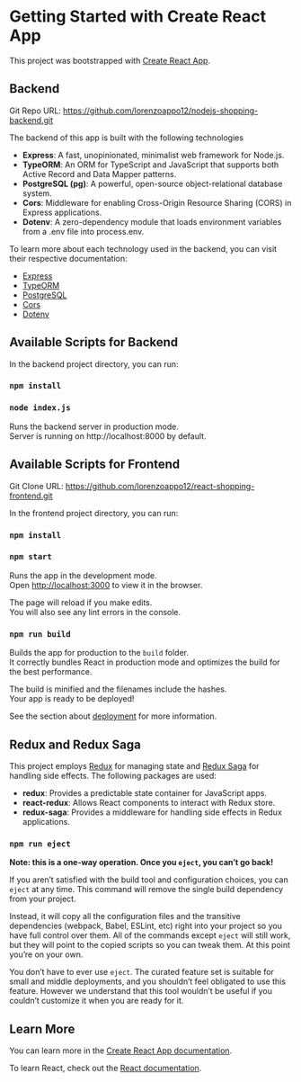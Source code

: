 # Getting Started with Create React App

This project was bootstrapped with [Create React App](https://github.com/facebook/create-react-app).

## Backend
Git Repo URL: https://github.com/lorenzoappo12/nodejs-shopping-backend.git

The backend of this app is built with the following technologies

- **Express**: A fast, unopinionated, minimalist web framework for Node.js.
- **TypeORM**: An ORM for TypeScript and JavaScript that supports both Active Record and Data Mapper patterns.
- **PostgreSQL (pg)**: A powerful, open-source object-relational database system.
- **Cors**: Middleware for enabling Cross-Origin Resource Sharing (CORS) in Express applications.
- **Dotenv**: A zero-dependency module that loads environment variables from a .env file into process.env.

To learn more about each technology used in the backend, you can visit their respective documentation:

- [Express](https://expressjs.com/)
- [TypeORM](https://typeorm.io/)
- [PostgreSQL](https://www.postgresql.org/)
- [Cors](https://www.npmjs.com/package/cors)
- [Dotenv](https://www.npmjs.com/package/dotenv)

## Available Scripts for Backend

In the backend project  directory, you can run:

### `npm install`
### `node index.js`

Runs the backend server in production mode.\
Server is running on http://localhost:8000 by default.


## Available Scripts for Frontend

Git Clone URL: https://github.com/lorenzoappo12/react-shopping-frontend.git


In the frontend project directory, you can run:

### `npm install`
### `npm start`

Runs the app in the development mode.\
Open [http://localhost:3000](http://localhost:3000) to view it in the browser.

The page will reload if you make edits.\
You will also see any lint errors in the console.

### `npm run build`

Builds the app for production to the `build` folder.\
It correctly bundles React in production mode and optimizes the build for the best performance.

The build is minified and the filenames include the hashes.\
Your app is ready to be deployed!

See the section about [deployment](https://facebook.github.io/create-react-app/docs/deployment) for more information.

## Redux and Redux Saga

This project employs [Redux](https://redux.js.org/) for managing state and [Redux Saga](https://redux-saga.js.org/) for handling side effects. The following packages are used:

- **redux**: Provides a predictable state container for JavaScript apps.
- **react-redux**: Allows React components to interact with Redux store.
- **redux-saga**: Provides a middleware for handling side effects in Redux applications.

### `npm run eject`

**Note: this is a one-way operation. Once you `eject`, you can’t go back!**

If you aren’t satisfied with the build tool and configuration choices, you can `eject` at any time. This command will remove the single build dependency from your project.

Instead, it will copy all the configuration files and the transitive dependencies (webpack, Babel, ESLint, etc) right into your project so you have full control over them. All of the commands except `eject` will still work, but they will point to the copied scripts so you can tweak them. At this point you’re on your own.

You don’t have to ever use `eject`. The curated feature set is suitable for small and middle deployments, and you shouldn’t feel obligated to use this feature. However we understand that this tool wouldn’t be useful if you couldn’t customize it when you are ready for it.
## Learn More

You can learn more in the [Create React App documentation](https://facebook.github.io/create-react-app/docs/getting-started).

To learn React, check out the [React documentation](https://reactjs.org/).
